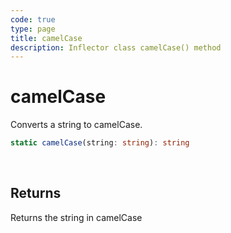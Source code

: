 ```yaml
---
code: true
type: page
title: camelCase
description: Inflector class camelCase() method
---
```


# camelCase

<SinceBadge version="2.12.0" />

Converts a string to camelCase.

```ts
static camelCase(string: string): string
```

<br/>

## Returns

Returns the string in camelCase
